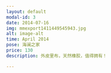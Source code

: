 ```yaml
---
layout: default
modal-id: 3
date: 2014-07-16
img: mmexport1411449545943.jpg
alt: image-alt
time: April 2014
pose: 海澜之家
price: 130
description: 外皮里布，天然橡胶，值得拥有！

---
```

